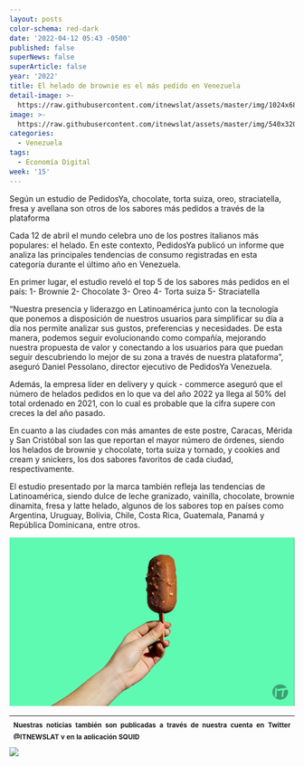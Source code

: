 ```yaml
---
layout: posts
color-schema: red-dark
date: '2022-04-12 05:43 -0500'
published: false
superNews: false
superArticle: false
year: '2022'
title: El helado de brownie es el más pedido en Venezuela
detail-image: >-
  https://raw.githubusercontent.com/itnewslat/assets/master/img/1024x680/helado-g.jpg
image: >-
  https://raw.githubusercontent.com/itnewslat/assets/master/img/540x320/helado-p.jpg
categories:
  - Venezuela
tags:
  - Economía Digital
week: '15'
---
```

Según un estudio de PedidosYa, chocolate, torta suiza, oreo, straciatella, fresa y avellana son otros de los sabores más pedidos a través de la plataforma

Cada 12 de abril el mundo celebra uno de los postres italianos más populares: el helado. En este contexto, PedidosYa publicó un informe que analiza las principales tendencias de consumo registradas en esta categoría durante el último año en Venezuela.

En primer lugar, el estudio reveló el top  5  de los sabores más pedidos en el país:
1- Brownie
2- Chocolate
3- Oreo
4- Torta suiza
5- Straciatella

“Nuestra presencia y liderazgo en Latinoamérica  junto con la tecnología que ponemos a disposición de nuestros usuarios para simplificar su día a día nos permite analizar sus gustos, preferencias y necesidades. De esta manera, podemos seguir evolucionando como compañía, mejorando nuestra propuesta de valor y conectando a los usuarios para que puedan seguir descubriendo lo mejor de su zona a través de nuestra plataforma”, aseguró Daniel Pessolano, director ejecutivo de PedidosYa Venezuela.

Además, la empresa líder en delivery y  quick - commerce aseguró que el número de helados pedidos en lo que va del año 2022 ya llega al 50% del total ordenado en 2021, con lo cual es probable que la cifra supere con creces la del año pasado.

En cuanto a las ciudades con más amantes de este postre, Caracas, Mérida y San Cristóbal son las que reportan el mayor número de órdenes, siendo los helados de brownie y chocolate, torta suiza y tornado, y cookies and cream y snickers, los dos sabores favoritos de cada ciudad,  respectivamente.

El estudio presentado por la marca también refleja las tendencias de Latinoamérica, siendo dulce de leche granizado, vainilla, chocolate, brownie dinamita, fresa y latte helado, algunos de los sabores top en países como Argentina, Uruguay, Bolivia, Chile, Costa Rica, Guatemala, Panamá y República Dominicana, entre otros.

![](https://raw.githubusercontent.com/itnewslat/assets/master/img/540x320/helado-p.jpg)

<table style="height: 42px;" width="569">
<tbody>
<tr>
<td style="text-align: justify;"><sub><strong>Nuestras noticias también son publicadas a través de nuestra cuenta en Twitter <a href="https://twitter.com/itnewslat?lang=es">@ITNEWSLAT</a> y en la aplicación <a href="https://squidapp.co/en/">SQUID</a></strong></sub></td>
</tr>
</tbody>
</table>

<img src="https://tracker.metricool.com/c3po.jpg?hash=56f88a41e39ab42c063cc51676587a04"/>
